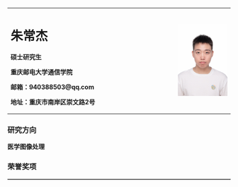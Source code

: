 <table border="0">

  <tr>
    <td width="75%">
      <h1>朱常杰</h1>
      <p><b>硕士研究生</b></p>
      <p><b>重庆邮电大学通信学院</b></p>
      <p><b>邮箱：940388503@qq.com</b></p>
      <p><b>地址：重庆市南岸区崇文路2号</b></p>
    </td>
    <td width="25%">
      <img src="/zhuchangjie.jpg" width="100%">      
    </td>
  </tr>
  <table border="1">
    <tr>
      <h3>研究方向</h3>
      <p><b>医学图像处理</b></p>
  </tr>
  <tr>
      <h3>荣誉奖项</h3>
  </tr>
  
</table>
